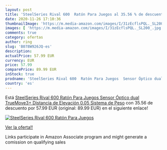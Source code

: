 ```yaml
---
layout: post
title: 'SteelSeries Rival 600  Ratón Para Juegos al 35.56 % de descuento'
date: 2020-11-26 17:10:36
thumbnailImage: 'https://m.media-amazon.com/images/I/31zEcflsPQL._SL200_.jpg'
images: [ 'https://m.media-amazon.com/images/I/31zEcflsPQL._SL200_.jpg' ]
comments: true
category: ofertas
author: ring
slug: 'B078W926JQ-es'
description:
actualPrice: 57.99 EUR
currency: EUR
price: 57.99
comparePrice: 89.99 EUR
inStock: true
prodname: 'SteelSeries Rival 600  Ratón Para Juegos  Sensor Óptico dual TrueMove3+  Distancia de Elevación 0.05  Sistema de Peso'
country: 'es'
---
```


Está [SteelSeries Rival 600  Ratón Para Juegos  Sensor Óptico dual TrueMove3+  Distancia de Elevación 0.05  Sistema de Peso](https://www.amazon.es/dp/B078W926JQ/?tag=tolees-21) con 35.56 de descuento por 57.99 EUR (original: 89.99 EUR) en el siguiente enlace!

[![SteelSeries Rival 600  Ratón Para Juegos](https://m.media-amazon.com/images/I/31zEcflsPQL._SL200_.jpg)](https://www.amazon.es/dp/B078W926JQ/?tag=tolees-21)

[Ver la oferta!!](https://www.amazon.es/dp/B078W926JQ/?tag=tolees-21)

Links participate in Amazon Associate program and might generate a comission on qualifying sales


